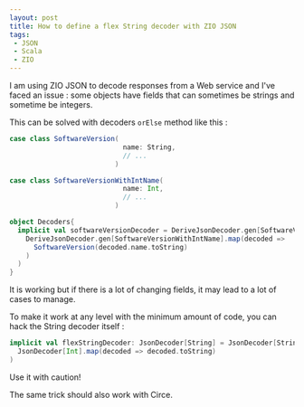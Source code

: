 ```yaml
---
layout: post
title: How to define a flex String decoder with ZIO JSON
tags:
 - JSON
 - Scala
 - ZIO
---
```


I am using ZIO JSON to decode responses from a Web service and I've faced an issue : some objects have fields that can sometimes be strings and sometime be integers.

This can be solved with decoders `orElse` method like this : 

```scala
case class SoftwareVersion(
                            name: String,
                            // ...
                          )

case class SoftwareVersionWithIntName(
                            name: Int,
                            // ...
                          )

object Decoders{
  implicit val softwareVersionDecoder = DeriveJsonDecoder.gen[SoftwareVersion].orElse(
    DeriveJsonDecoder.gen[SoftwareVersionWithIntName].map(decoded =>
      SoftwareVersion(decoded.name.toString)
    )
  )
}
```

It is working but if there is a lot of changing fields, it may lead to a lot of cases to manage.

To make it work at any level with the minimum amount of code, you can hack the String decoder itself : 

```scala
implicit val flexStringDecoder: JsonDecoder[String] = JsonDecoder[String].orElse(
  JsonDecoder[Int].map(decoded => decoded.toString)
)
```
Use it with caution!

The same trick should also work with Circe.

